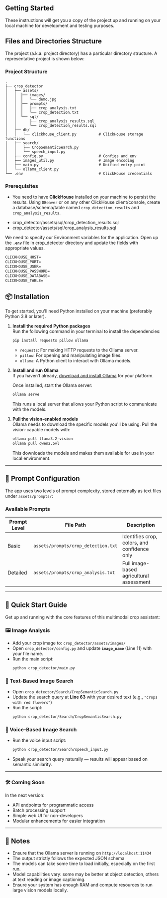 ## Getting Started

These instructions will get you a copy of the project up and running on your local machine for development and testing purposes.

## Files and Directories Structure

The project (a.k.a. project directory) has a particular directory structure. A representative project is shown below:

### Project Structure

```text
.
├── crop_detector
│   ├── assets/
│   │  ├── images/
│   │  │   └── demo.jpg
│   │  ├── prompts/
│   │  │   ├── crop_analysis.txt
│   │  │   └── crop_detection.txt
│   │  └── sql/
│   │      ├── crop_analysis_results.sql
│   │      └── crop_detection_results.sql
│   ├── db/
│   │   └── clickhouse_client.py          # ClickHouse storage functions
│   ├── search/
│   │   ├── CropSemanticSearch.py
│   │   └── speech_input.py
│   ├── config.py                         # Configs and env
│   ├── images_util.py                    # Image encoding
│   ├── main.py                           # Unified entry point
│   └── ollama_client.py
└── .env                                  # ClickHouse credentials
```

### Prerequisites

*	You need to have **ClickHouse** installed on your machine to persist the results. Using `DBeaver` or on any other ClickHouse client/console, create a database/schema/table named `crop_detection_results` and `crop_analysis_results`. 

- crop_detector/assets/sql/crop_detection_results.sql
- crop_detector/assets/sql/crop_analysis_results.sql

We need to specify our Environment variables for the application. Open up the **`.env`** file in crop_detector directory and update the fields with appropriate values.

~~~txt
CLICKHOUSE_HOST= 
CLICKHOUSE_PORT= 
CLICKHOUSE_USER= 
CLICKHOUSE_PASSWORD= 
CLICKHOUSE_DATABASE= 
CLICKHOUSE_TABLE= 
~~~

## 📦 Installation

To get started, you'll need Python installed on your machine (preferably Python 3.8 or later).

1. **Install the required Python packages**  
   Run the following command in your terminal to install the dependencies:

   ```bash
   pip install requests pillow ollama
   ```

   - `requests`: For making HTTP requests to the Ollama server.
   - `pillow`: For opening and manipulating image files.
   - `ollama`: A Python client to interact with Ollama models.

2. **Install and run Ollama**  
   If you haven’t already, [download and install Ollama](https://ollama.com/download) for your platform.

   Once installed, start the Ollama server:

   ```bash
   ollama serve
   ```

   This runs a local server that allows your Python script to communicate with the models.

3. **Pull the vision-enabled models**  
   Ollama needs to download the specific models you'll be using. Pull the vision-capable models with:

   ```bash
   ollama pull llama3.2-vision
   ollama pull qwen2.5vl
   ```

   This downloads the models and makes them available for use in your local environment.

---

## 🧠 Prompt Configuration

The app uses two levels of prompt complexity, stored externally as text files under `assets/prompts/`:

### Available Prompts

| Prompt Level | File Path                             | Description                                  |
|--------------|---------------------------------------|----------------------------------------------|
| Basic        | `assets/prompts/crop_detection.txt`   | Identifies crop, colors, and confidence only |
| Detailed     | `assets/prompts/crop_analysis.txt`    | Full image-based agricultural assessment     |

---

## 🚀 Quick Start Guide

Get up and running with the core features of this multimodal crop assistant:

### 🖼️ Image Analysis
- Add your crop image to: `crop_detector/assets/images/`
- Open `crop_detector/config.py` and update **`image_name`** (Line 11) with your file name.
- Run the main script:  
  ```bash
  python crop_detector/main.py
  ```

### 📝 Text-Based Image Search
- Open `crop_detector/Search/CropSemanticSearch.py`
- Update the search query at **Line 63** with your desired text (e.g., `"crops with red flowers"`)
- Run the script:
  ```bash
  python crop_detector/Search/CropSemanticSearch.py
  ```

### 🎤 Voice-Based Image Search
- Run the voice input script:
  ```bash
  python crop_detector/Search/speech_input.py
  ```
- Speak your search query naturally — results will appear based on semantic similarity.

---

### 🛠️ Coming Soon
In the next version:
- API endpoints for programmatic access  
- Batch processing support  
- Simple web UI for non-developers  
- Modular enhancements for easier integration



---

## 📝 Notes

- Ensure that the Ollama server is running on `http://localhost:11434`
- The output strictly follows the expected JSON schema
- The models can take some time to load initially, especially on the first run.
- Model capabilities vary: some may be better at object detection, others at text reading or image captioning.
- Ensure your system has enough RAM and compute resources to run large vision models locally.
